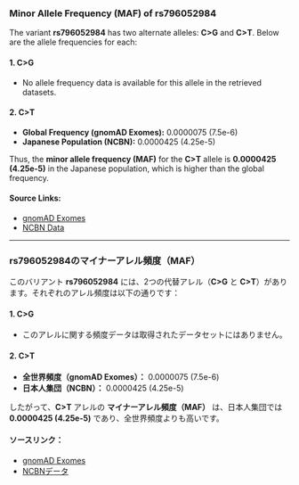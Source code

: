 ### Minor Allele Frequency (MAF) of rs796052984

The variant **rs796052984** has two alternate alleles: **C>G** and **C>T**. Below are the allele frequencies for each:

#### 1. **C>G**
- No allele frequency data is available for this allele in the retrieved datasets.

#### 2. **C>T**
- **Global Frequency (gnomAD Exomes):** 0.0000075 (7.5e-6)
- **Japanese Population (NCBN):** 0.0000425 (4.25e-5)

Thus, the **minor allele frequency (MAF)** for the **C>T** allele is **0.0000425 (4.25e-5)** in the Japanese population, which is higher than the global frequency.

#### Source Links:
- [gnomAD Exomes](https://gnomad.broadinstitute.org/variant/2-166038000-C-T?dataset=gnomad_r4)
- [NCBN Data](https://www.ncbi.nlm.nih.gov/clinvar/variation/1695472)

---

### rs796052984のマイナーアレル頻度（MAF）

このバリアント **rs796052984** には、2つの代替アレル（**C>G** と **C>T**）があります。それぞれのアレル頻度は以下の通りです：

#### 1. **C>G**
- このアレルに関する頻度データは取得されたデータセットにはありません。

#### 2. **C>T**
- **全世界頻度（gnomAD Exomes）：** 0.0000075 (7.5e-6)
- **日本人集団（NCBN）：** 0.0000425 (4.25e-5)

したがって、**C>T** アレルの **マイナーアレル頻度（MAF）** は、日本人集団では **0.0000425 (4.25e-5)** であり、全世界頻度よりも高いです。

#### ソースリンク：
- [gnomAD Exomes](https://gnomad.broadinstitute.org/variant/2-166038000-C-T?dataset=gnomad_r4)
- [NCBNデータ](https://www.ncbi.nlm.nih.gov/clinvar/variation/1695472)